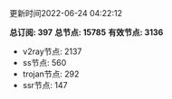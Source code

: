 更新时间2022-06-24 04:22:12

**总订阅: 397**
**总节点: 15785**
**有效节点: 3136**
- v2ray节点: 2137
- ss节点: 560
- trojan节点: 292
- ssr节点: 147
